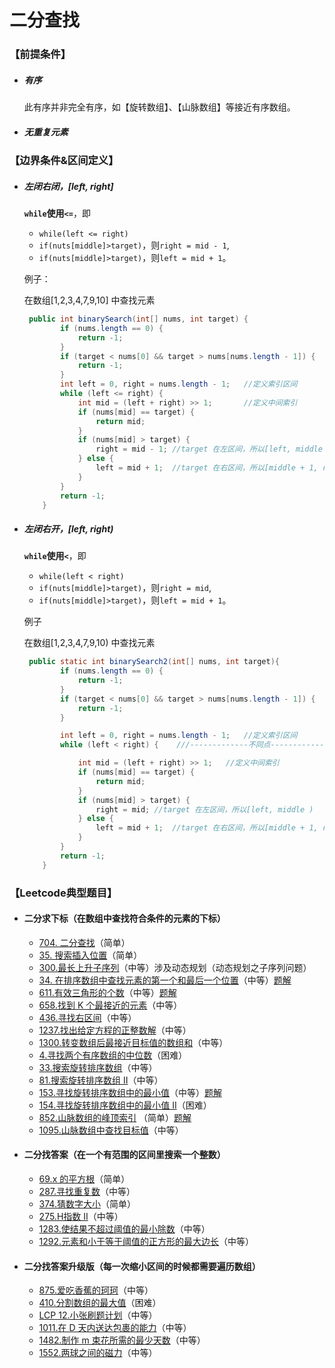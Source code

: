 # 二分查找

### 【前提条件】

- ##### 有序

  此有序并非完全有序，如【旋转数组】、【山脉数组】等接近有序数组。

- ##### 无重复元素



### 【边界条件&区间定义】

- ##### 左闭右闭，[left, right]

  **`while`使用`<=`**，即

  - `while(left <= right)`
  - `if(nuts[middle]>target)`，则`right = mid - 1`,
  - `if(nuts[middle]>target)`，则`left = mid + 1`。

  例子：

  在数组[1,2,3,4,7,9,10] 中查找元素

  ```java
   public int binarySearch(int[] nums, int target) {
          if (nums.length == 0) {
              return -1;
          }
          if (target < nums[0] && target > nums[nums.length - 1]) {
              return -1;
          }
          int left = 0, right = nums.length - 1;   //定义索引区间
          while (left <= right) {     
              int mid = (left + right) >> 1;       //定义中间索引
              if (nums[mid] == target) {
                  return mid;
              }
              if (nums[mid] > target) {
                  right = mid - 1; //target 在左区间，所以[left, middle - 1]
              } else {
                  left = mid + 1;  //target 在右区间，所以[middle + 1, right]
              }
          }
          return -1;
      }
  ```

  

- ##### 左闭右开，[left, right)

  **`while`使用`<`**，即

  - `while(left < right)`
  - `if(nuts[middle]>target)`，则`right = mid`,
  - `if(nuts[middle]>target)`，则`left = mid + 1`。

  例子

  在数组[1,2,3,4,7,9,10) 中查找元素

  ```java
   public static int binarySearch2(int[] nums, int target){
          if (nums.length == 0) {
              return -1;
          }
          if (target < nums[0] && target > nums[nums.length - 1]) {
              return -1;
          }
  
          int left = 0, right = nums.length - 1;   //定义索引区间
          while (left < right) {    ///-------------不同点-------------
  
              int mid = (left + right) >> 1;   //定义中间索引
              if (nums[mid] == target) {
                  return mid;
              }
              if (nums[mid] > target) {
                  right = mid; //target 在左区间，所以[left, middle )   -----------不同点-----------
              } else {
                  left = mid + 1;  //target 在右区间，所以[middle + 1, right)
              }
          }
          return -1;
      }
  ```

  

### 【Leetcode典型题目】

- #### 二分求下标（在数组中查找符合条件的元素的下标）

  - [704. 二分查找](https://leetcode.cn/problems/binary-search/)（简单）
  - [35. 搜索插入位置](https://leetcode.cn/problems/search-insert-position/)（简单）
  - [300.最长上升子序列](https://leetcode-cn.com/problems/longest-increasing-subsequence/)（中等）涉及动态规划（动态规划之子序列问题）
  - [34. 在排序数组中查找元素的第一个和最后一个位置](https://leetcode.cn/problems/find-first-and-last-position-of-element-in-sorted-array/)（中等）[题解](./二分法查找-经典题型/34.在排序数组中查找元素的第一个和最后一个位置.md)
  - [611.有效三角形的个数](https://leetcode-cn.com/problems/valid-triangle-number/)（中等）[题解](./二分法查找-经典题型/)
  - [658.找到 K 个最接近的元素](https://leetcode-cn.com/problems/find-k-closest-elements/)（中等）
  - [436.寻找右区间](https://leetcode-cn.com/problems/find-right-interval/)（中等）
  - [1237.找出给定方程的正整数解](https://leetcode-cn.com/problems/find-positive-integer-solution-for-a-given-equation/)（中等）
  - [1300.转变数组后最接近目标值的数组和](https://leetcode-cn.com/problems/sum-of-mutated-array-closest-to-target/)（中等）
  - [4.寻找两个有序数组的中位数](https://leetcode-cn.com/problems/median-of-two-sorted-arrays/)（困难）
  - [33.搜索旋转排序数组](https://leetcode-cn.com/problems/search-in-rotated-sorted-array/)（中等）
  - [81.搜索旋转排序数组 II](https://leetcode-cn.com/problems/search-in-rotated-sorted-array-ii/)（中等）
  - [153.寻找旋转排序数组中的最小值](https://leetcode-cn.com/problems/find-minimum-in-rotated-sorted-array/)（中等）[题解](./二分法查找-经典题型/153.寻找旋转排序数组中的最小值.md)
  - [154.寻找旋转排序数组中的最小值 II](https://leetcode-cn.com/problems/find-minimum-in-rotated-sorted-array-ii/)（困难）
  - [852.山脉数组的峰顶索引](https://leetcode-cn.com/problems/peak-index-in-a-mountain-array/)	（简单）[题解](./二分法查找-经典题型/852.山脉数组的封顶索引.md)
  - [1095.山脉数组中查找目标值](https://leetcode-cn.com/problems/find-in-mountain-array/)（中等）

- #### 二分找答案（在一个有范围的区间里搜索一个整数）

  - [69.x 的平方根](https://leetcode-cn.com/problems/sqrtx/)（简单）
  - [287.寻找重复数](https://leetcode-cn.com/problems/find-the-duplicate-number/)（中等）
  - [374.猜数字大小](https://leetcode-cn.com/problems/guess-number-higher-or-lower/)（简单）
  - [275.H指数 II](https://leetcode-cn.com/problems/h-index-ii/)（中等）
  - [1283.使结果不超过阈值的最小除数](https://leetcode-cn.com/problems/find-the-smallest-divisor-given-a-threshold/)（中等）
  - [1292.元素和小于等于阈值的正方形的最大边长](https://leetcode-cn.com/problems/maximum-side-length-of-a-square-with-sum-less-than-or-equal-to-threshold/)（中等）

- #### 二分找答案升级版（每一次缩小区间的时候都需要遍历数组）

  - [875.爱吃香蕉的珂珂](https://leetcode-cn.com/problems/koko-eating-bananas/)（中等）
  - [410.分割数组的最大值](https://leetcode-cn.com/problems/split-array-largest-sum/)（困难）
  - [LCP 12.小张刷题计划](https://leetcode-cn.com/problems/xiao-zhang-shua-ti-ji-hua/)（中等）
  - [1011.在 D 天内送达包裹的能力](https://leetcode-cn.com/problems/capacity-to-ship-packages-within-d-days)（中等）
  - [1482.制作 m 束花所需的最少天数](https://leetcode-cn.com/problems/minimum-number-of-days-to-make-m-bouquets/)（中等）
  - [1552.两球之间的磁力](https://leetcode-cn.com/problems/magnetic-force-between-two-balls/)（中等）

